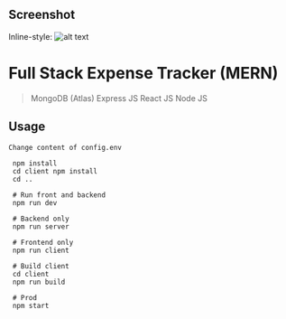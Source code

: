 ## Screenshot

Inline-style: 
![alt text](https://github.com/muhammad-rz/fullstack-expense-tracker/images/screenshot.png)

# Full Stack Expense Tracker (MERN)

> MongoDB (Atlas)
> Express JS
> React JS
> Node JS


## Usage

```
Change content of config.env
```

```
 npm install
 cd client npm install
 cd ..
 
 # Run front and backend
 npm run dev
 
 # Backend only
 npm run server
 
 # Frontend only
 npm run client
 
 # Build client
 cd client
 npm run build
 
 # Prod
 npm start
```
